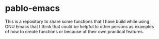 
pablo-emacs
===========

This is a repository to share some functions that I have build while using GNU Emacs that I think that could be helpful to other persons as examples of how to create functions or because of their own practical features.